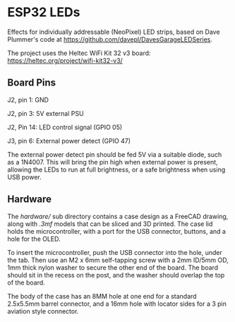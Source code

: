 # ESP32 LEDs

Effects for individually addressable (NeoPixel) LED strips, based on Dave
Plummer's code at https://github.com/davepl/DavesGarageLEDSeries.

The project uses the Heltec WiFi Kit 32 v3 board: 
https://heltec.org/project/wifi-kit32-v3/

## Board Pins

J2, pin 1:  GND

J2, pin 3:  5V external PSU

J2, Pin 14: LED control signal (GPIO 05)

J3, pin 6:  External power detect (GPIO 47)

The external power detect pin should be fed 5V via a suitable diode, such as a
1N4007. This will bring the pin high when external power is present, allowing
the LEDs to run at full brightness, or a safe brightness when using USB power.

## Hardware

The *hardware/* sub directory contains a case design as a FreeCAD drawing,
along with *.3mf* models that can be sliced and 3D printed. The case lid holds
the microcontroller, with a port for the USB connector, buttons, and a hole
for the OLED.

To insert the microcontroller, push the USB connector into the hole, under the 
tab. Then use an M2 x 6mm self-tapping screw with a 2mm ID/5mm OD, 1mm thick
nylon washer to secure the other end of the board. The board should sit in the
recess on the post, and the washer should overlap the top of the board.

The body of the case has an 8MM hole at one end for a standard 2.5x5.5mm barrel
connector, and a 16mm hole with locator sides for a 3 pin aviation style 
connector.
